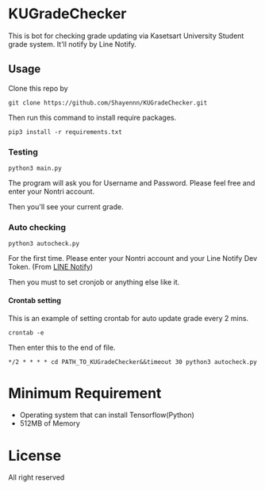 # KUGradeChecker
This is bot for checking grade updating via Kasetsart University Student grade system. It'll notify by Line Notify.

## Usage
Clone this repo by
```
git clone https://github.com/Shayennn/KUGradeChecker.git
```
Then run this command to install require packages.
```
pip3 install -r requirements.txt
```
### Testing
```
python3 main.py
```
The program will ask you for Username and Password. Please feel free and enter your Nontri account.

Then you'll see your current grade.

### Auto checking
```
python3 autocheck.py
```
For the first time. Please enter your Nontri account and your Line Notify Dev Token. (From [LINE Notify](https://notify-bot.line.me/my/))

Then you must to set cronjob or anything else like it.

#### Crontab setting
This is an example of setting crontab for auto update grade every 2 mins.
```
crontab -e
```
Then enter this to the end of file.
```
*/2 * * * * cd PATH_TO_KUGradeChecker&&timeout 30 python3 autocheck.py
```
# Minimum Requirement
* Operating system that can install Tensorflow(Python)
* 512MB of Memory

# License
All right reserved
